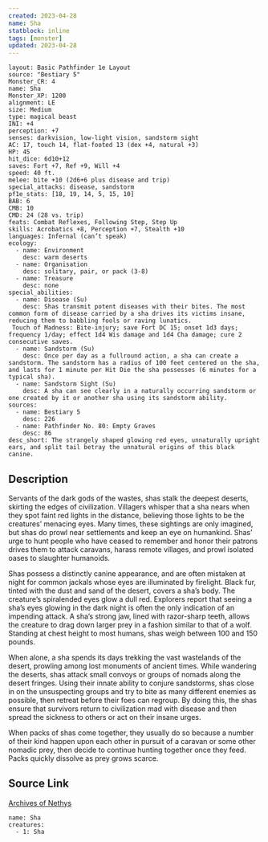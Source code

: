```yaml
---
created: 2023-04-28
name: Sha
statblock: inline
tags: [monster]
updated: 2023-04-28
---
```

```statblock
layout: Basic Pathfinder 1e Layout
source: "Bestiary 5"
Monster_CR: 4
name: Sha
Monster_XP: 1200
alignment: LE
size: Medium
type: magical beast
INI: +4
perception: +7
senses: darkvision, low-light vision, sandstorm sight
AC: 17, touch 14, flat-footed 13 (dex +4, natural +3)
HP: 45
hit_dice: 6d10+12
saves: Fort +7, Ref +9, Will +4
speed: 40 ft.
melee: bite +10 (2d6+6 plus disease and trip)
special_attacks: disease, sandstorm
pf1e_stats: [18, 19, 14, 5, 15, 10]
BAB: 6
CMB: 10
CMD: 24 (28 vs. trip)
feats: Combat Reflexes, Following Step, Step Up
skills: Acrobatics +8, Perception +7, Stealth +10
languages: Infernal (can’t speak)
ecology:
  - name: Environment
    desc: warm deserts
  - name: Organisation
    desc: solitary, pair, or pack (3-8)
  - name: Treasure
    desc: none
special_abilities:
  - name: Disease (Su)
    desc: Shas transmit potent diseases with their bites. The most common form of disease carried by a sha drives its victims insane, reducing them to babbling fools or raving lunatics.
 Touch of Madness: Bite-injury; save Fort DC 15; onset 1d3 days; frequency 1/day; effect 1d4 Wis damage and 1d4 Cha damage; cure 2 consecutive saves.
  - name: Sandstorm (Su)
    desc: Once per day as a fullround action, a sha can create a sandstorm. The sandstorm has a radius of 100 feet centered on the sha, and lasts for 1 minute per Hit Die the sha possesses (6 minutes for a typical sha).
  - name: Sandstorm Sight (Su)
    desc: A sha can see clearly in a naturally occurring sandstorm or one created by it or another sha using its sandstorm ability.
sources:
  - name: Bestiary 5
    desc: 226
  - name: Pathfinder No. 80: Empty Graves
    desc: 86
desc_short: The strangely shaped glowing red eyes, unnaturally upright ears, and split tail betray the unnatural origins of this black canine.
```
## Description
Servants of the dark gods of the wastes, shas stalk the deepest deserts, skirting the edges of civilization. Villagers whisper that a sha nears when they spot faint red lights in the distance, believing those lights to be the creatures’ menacing eyes. Many times, these sightings are only imagined, but shas do prowl near settlements and keep an eye on humankind. Shas’ urge to hunt people who have ceased to remember and honor their patrons drives them to attack caravans, harass remote villages, and prowl isolated oases to slaughter humanoids.

 Shas possess a distinctly canine appearance, and are often mistaken at night for common jackals whose eyes are illuminated by firelight. Black fur, tinted with the dust and sand of the desert, covers a sha’s body. The creature’s spiralended eyes glow a dull red. Explorers report that seeing a sha’s eyes glowing in the dark night is often the only indication of an impending attack. A sha’s strong jaw, lined with razor-sharp teeth, allows the creature to drag down larger prey in a fashion similar to that of a wolf. Standing at chest height to most humans, shas weigh between 100 and 150 pounds.

 When alone, a sha spends its days trekking the vast wastelands of the desert, prowling among lost monuments of ancient times. While wandering the deserts, shas attack small convoys or groups of nomads along the desert fringes. Using their innate ability to conjure sandstorms, shas close in on the unsuspecting groups and try to bite as many different enemies as possible, then retreat before their foes can regroup. By doing this, the shas ensure that survivors return to civilization mad with disease and then spread the sickness to others or act on their insane urges.

 When packs of shas come together, they usually do so because a number of their kind happen upon each other in pursuit of a caravan or some other nomadic prey, then decide to continue hunting together once they feed. Packs quickly dissolve as prey grows scarce.
## Source Link
[Archives of Nethys](https://aonprd.com/MonsterDisplay.aspx?ItemName=Sha)
```encounter-table
name: Sha
creatures:
  - 1: Sha
```
